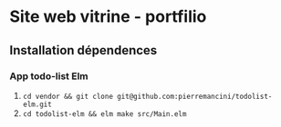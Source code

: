 # Site web vitrine - portfilio

## Installation dépendences

### App todo-list Elm

1. `cd vendor && git clone git@github.com:pierremancini/todolist-elm.git`
2. `cd todolist-elm && elm make src/Main.elm`
